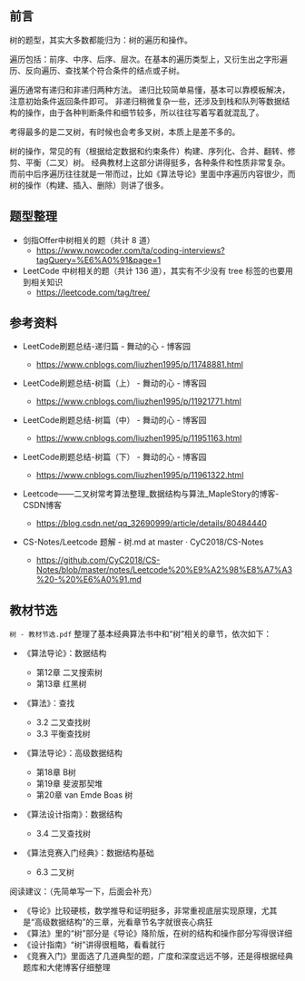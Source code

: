 ## 前言

树的题型，其实大多数都能归为：树的遍历和操作。

遍历包括：前序、中序、后序、层次。在基本的遍历类型上，又衍生出之字形遍历、反向遍历、查找某个符合条件的结点或子树。

遍历通常有递归和非递归两种方法。
递归比较简单易懂，基本可以靠模板解决，注意初始条件返回条件即可。
非递归稍微复杂一些，还涉及到栈和队列等数据结构的操作，由于各种判断条件和细节较多，所以往往写着写着就混乱了。

考得最多的是二叉树，有时候也会考多叉树，本质上是差不多的。

树的操作，常见的有（根据给定数据和约束条件）构建、序列化、合并、翻转、修剪、平衡（二叉）树。
经典教材上这部分讲得挺多，各种条件和性质非常复杂。
而前中后序遍历往往就是一带而过，比如《算法导论》里面中序遍历内容很少，而树的操作（构建、插入、删除）则讲了很多。


## 题型整理

* 剑指Offer中树相关的题（共计 8 道）
    * https://www.nowcoder.com/ta/coding-interviews?tagQuery=%E6%A0%91&page=1
* LeetCode 中树相关的题（共计 136 道），其实有不少没有 tree 标签的也要用到相关知识
     * https://leetcode.com/tag/tree/


## 参考资料

* LeetCode刷题总结-递归篇 - 舞动的心 - 博客园 
     * https://www.cnblogs.com/liuzhen1995/p/11748881.html
* LeetCode刷题总结-树篇（上） - 舞动的心 - 博客园 
     * https://www.cnblogs.com/liuzhen1995/p/11921771.html
* LeetCode刷题总结-树篇（中） - 舞动的心 - 博客园 
     * https://www.cnblogs.com/liuzhen1995/p/11951163.html
* LeetCode刷题总结-树篇（下） - 舞动的心 - 博客园 
     * https://www.cnblogs.com/liuzhen1995/p/11961322.html

* Leetcode——二叉树常考算法整理_数据结构与算法_MapleStory的博客-CSDN博客 
     * https://blog.csdn.net/qq_32690999/article/details/80484440
* CS-Notes/Leetcode 题解 - 树.md at master · CyC2018/CS-Notes 
     * https://github.com/CyC2018/CS-Notes/blob/master/notes/Leetcode%20%E9%A2%98%E8%A7%A3%20-%20%E6%A0%91.md

## 教材节选

`树 - 教材节选.pdf` 整理了基本经典算法书中和“树”相关的章节，依次如下：

* 《算法导论》：数据结构
    * 第12章 二叉搜索树
    * 第13章 红黑树

* 《算法》：查找
    * 3.2 二叉查找树
    * 3.3 平衡查找树

* 《算法导论》：高级数据结构
    * 第18章 B树
    * 第19章 斐波那契堆
    * 第20章 van Emde Boas 树

* 《算法设计指南》：数据结构
    * 3.4 二叉查找树

* 《算法竞赛入门经典》：数据结构基础
    * 6.3 二叉树

阅读建议：（先简单写一下，后面会补充）

* 《导论》比较硬核，数学推导和证明挺多，非常重视底层实现原理，尤其是“高级数据结构”的三章，光看章节名字就很丧心病狂
* 《算法》里的“树”部分是《导论》降阶版，在树的结构和操作部分写得很详细
* 《设计指南》“树”讲得很粗略，看看就行
* 《竞赛入门》里面选了几道典型的题，广度和深度远远不够，还是得根据经典题库和大佬博客仔细整理